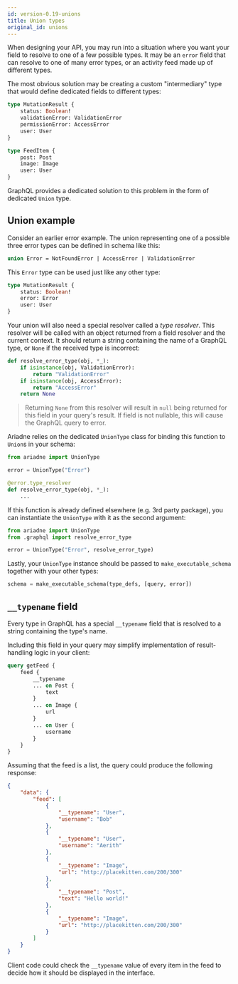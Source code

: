 ```yaml
---
id: version-0.19-unions
title: Union types
original_id: unions
---
```



When designing your API, you may run into a situation where you want your field to resolve to one of a few possible types. It may be an `error` field that can resolve to one of many error types, or an activity feed made up of different types.

The most obvious solution may be creating a custom "intermediary" type that would define dedicated fields to different types:

```graphql
type MutationResult {
    status: Boolean!
    validationError: ValidationError
    permissionError: AccessError
    user: User
}

type FeedItem {
    post: Post
    image: Image
    user: User
}
```

GraphQL provides a dedicated solution to this problem in the form of dedicated `Union` type.


## Union example

Consider an earlier error example. The union representing one of a possible three error types can be defined in schema like this:

```graphql
union Error = NotFoundError | AccessError | ValidationError
```

This `Error` type can be used just like any other type:

```graphql
type MutationResult {
    status: Boolean!
    error: Error
    user: User
}
```

Your union will also need a special resolver called a *type resolver*. This resolver will be called with an object returned from a field resolver and the current context.
It should return a string containing the name of a GraphQL type, or `None` if the received type is incorrect:

```python
def resolve_error_type(obj, *_):
    if isinstance(obj, ValidationError):
        return "ValidationError"
    if isinstance(obj, AccessError):
        return "AccessError"
    return None
```

> Returning `None` from this resolver will result in `null` being returned for this field in your query's result. If field is not nullable, this will cause the GraphQL query to error.

Ariadne relies on the dedicated `UnionType` class for binding this function to `Union`s in your schema:

```python
from ariadne import UnionType

error = UnionType("Error")

@error.type_resolver
def resolve_error_type(obj, *_):
    ...
```

If this function is already defined elsewhere (e.g. 3rd party package), you can instantiate the `UnionType` with it as the second argument:

```python
from ariadne import UnionType
from .graphql import resolve_error_type

error = UnionType("Error", resolve_error_type)
```

Lastly, your `UnionType` instance should be passed to `make_executable_schema` together with your other types:

```python
schema = make_executable_schema(type_defs, [query, error])
```


## `__typename` field

Every type in GraphQL has a special `__typename` field that is resolved to a string containing the type's name.

Including this field in your query may simplify implementation of result-handling logic in your client:

```graphql
query getFeed {
    feed {
        __typename
        ... on Post {
            text
        }
        ... on Image {
            url
        }
        ... on User {
            username
        }
    }
}
```

Assuming that the feed is a list, the query could produce the following response:

```json
{
    "data": {
        "feed": [
            {
                "__typename": "User",
                "username": "Bob"
            },
            {
                "__typename": "User",
                "username": "Aerith"
            },
            {
                "__typename": "Image",
                "url": "http://placekitten.com/200/300"
            },
            {
                "__typename": "Post",
                "text": "Hello world!"
            },
            {
                "__typename": "Image",
                "url": "http://placekitten.com/200/300"
            }
        ]
    }
}
```

Client code could check the `__typename` value of every item in the feed to decide how it should be displayed in the interface.
